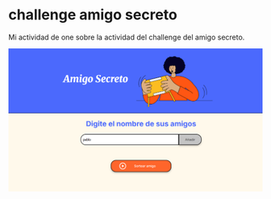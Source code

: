# challenge amigo secreto

Mi actividad de one sobre la actividad del challenge del amigo secreto.

![alt text](./assets/image.png)